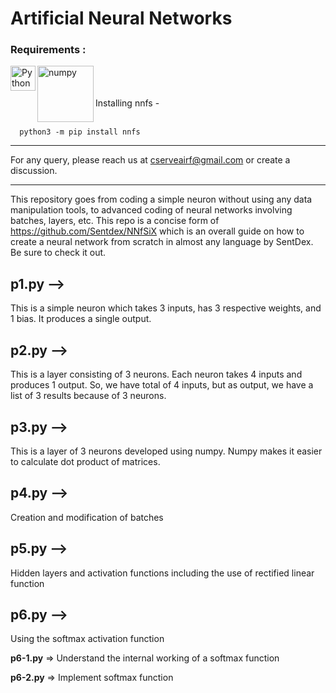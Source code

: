 # Artificial Neural Networks

### Requirements :
<img align="left" alt="Python" width="40px" src="https://img.icons8.com/color/72/python.png">
<img align="left" alt="numpy" width="90px" src="https://upload.wikimedia.org/wikipedia/commons/thumb/3/31/NumPy_logo_2020.svg/640px-NumPy_logo_2020.svg.png">
<br>
<br>
<br>
Installing nnfs -<br>
<br>  
    
      python3 -m pip install nnfs
      
***
For any query, please reach us at cserveairf@gmail.com or create a discussion.

***
This repository goes from coding a simple neuron without using any data manipulation tools, to advanced coding of neural networks involving batches, layers, etc. This repo is a concise form of https://github.com/Sentdex/NNfSiX which is an overall guide on how to create a neural network from scratch in almost any language by SentDex. Be sure to check it out.

## p1.py -->
This is a simple neuron which takes 3 inputs, has 3 respective weights, and 1 bias. It produces a single output.

## p2.py -->
This is a layer consisting of 3 neurons. Each neuron takes 4 inputs and produces 1 output. So, we have total of 4 inputs, but as output, we have a list of 3 results because of 3 neurons.

## p3.py -->
This is a layer of 3 neurons developed using numpy. Numpy makes it easier to calculate dot product of matrices.

## p4.py -->
Creation and modification of batches

## p5.py -->
Hidden layers and activation functions including the use of rectified linear function

## p6.py -->
Using the softmax activation function 

**p6-1.py** => Understand the internal working of a softmax function 

**p6-2.py** => Implement softmax function
